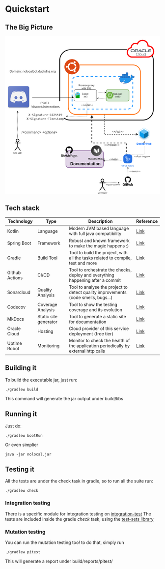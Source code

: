 # Quickstart

## The Big Picture 
![NoLocal Diagram](img/diagram.png)


## Tech stack

| Technology     | Type                  | Description                                                                        | Reference                                      |
|----------------|-----------------------|------------------------------------------------------------------------------------|------------------------------------------------|
| Kotlin         | Language              | Modern JVM based language with full java compatibility                             | [Link](https://kotlinlang.org/)                |
| Spring Boot    | Framework             | Robust and known framework to make the magic happens :)                            | [Link](https://spring.io/projects/spring-boot) |
| Gradle         | Build Tool            | Tool to build the project, with all the tasks related to compile, test and more    | [Link](https://gradle.org/)                    |
| Github Actions | CI/CD                 | Tool to orchestrate the checks, deploy and everything happening after a commit     | [Link](https://github.com/features/actions)    |
| Sonarcloud     | Quality Analysis      | Tool to analyse the project to detect quality improvements (code smells, bugs...)  | [Link](https://sonarcloud.io/)                 |
| Codecov        | Coverage Analysis     | Tool to show the testing coverage and its evolution                                | [Link](https://about.codecov.io/)              |
| MkDocs         | Static site generator | Tool to generate a static site for documentation                                   | [Link](https://www.mkdocs.org/)                |
| Oracle Cloud   | Hosting               | Cloud provider of this service deployment (free tier)                              | [Link](https://www.oracle.com/cloud/)          |
| Uptime Robot   | Monitoring            | Monitor to check the health of the application periodically by external http calls | [Link](https://uptimerobot.com/)               |

## Building it

To build the executable jar, just run:

    ./gradlew build

This command will generate the jar output under build/libs

## Running it

Just do:

    ./gradlew bootRun

Or even simplier
    
    java -jar nolocal.jar

## Testing it 
All the tests are under the check task in gradle, so to run all the suite run:

    ./gradlew check

### Integration testing
There is a specific module for integration testing on [integration-test](https://github.com/datocal/nolocal/tree/master/src/integration-test)
The tests are included inside the gradle _check_ task, using the [test-sets library](https://plugins.gradle.org/plugin/org.unbroken-dome.test-sets)

### Mutation testing
You can run the mutation testing too! to do that, simply run
    
    ./gradlew pitest

This will generate a report under build/reports/pitest/
    